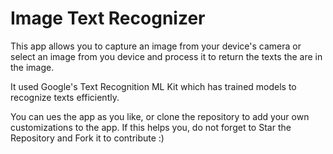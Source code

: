 # Image Text Recognizer
This app allows you to capture an image from your device's camera or select an image from you device and process it to return the texts the are in the image.

It used Google's Text Recognition ML Kit which has trained models to recognize texts efficiently.

You can ues the app as you like, or clone the repository to add your own customizations to the app.
If this helps you, do not forget to Star the Repository and Fork it to contribute :)